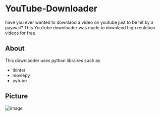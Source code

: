 # YouTube-Downloader
have you ever wanted to downlaod a video on youtube just to be hit by a paywall? This YouTube downloader was made to downlaod high reulution videos for free.

## About
This downlaoder uses python libraires such as
  * tkinter
  * moviepy
  * pytube

## Picture
![image](https://user-images.githubusercontent.com/90425309/209884379-5a01fdc4-62bc-411e-8e5c-79c29bab49b1.png)

  
